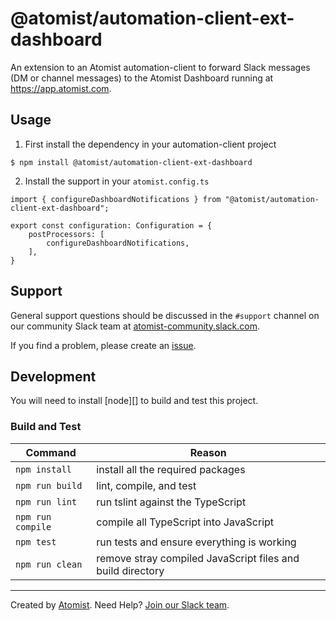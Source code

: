 # @atomist/automation-client-ext-dashboard

An extension to an Atomist automation-client to forward Slack messages (DM or channel messages)
to the Atomist Dashboard running at https://app.atomist.com.

## Usage

1. First install the dependency in your automation-client project

```
$ npm install @atomist/automation-client-ext-dashboard
```

2. Install the support in your `atomist.config.ts`

```
import { configureDashboardNotifications } from "@atomist/automation-client-ext-dashboard";

export const configuration: Configuration = {
    postProcessors: [
        configureDashboardNotifications,
    ],
}
```

## Support

General support questions should be discussed in the `#support`
channel on our community Slack team
at [atomist-community.slack.com][slack].

If you find a problem, please create an [issue][].

[issue]: https://github.com/atomist/automation-client-ts/issues

## Development

You will need to install [node][] to build and test this project.

### Build and Test

Command | Reason
------- | ------
`npm install` | install all the required packages
`npm run build` | lint, compile, and test
`npm run lint` | run tslint against the TypeScript
`npm run compile` | compile all TypeScript into JavaScript
`npm test` | run tests and ensure everything is working
`npm run clean` | remove stray compiled JavaScript files and build directory

---

Created by [Atomist][atomist].
Need Help?  [Join our Slack team][slack].

[atomist]: https://atomist.com/ (Atomist - Development Automation)
[slack]: https://join.atomist.com/ (Atomist Community Slack)

